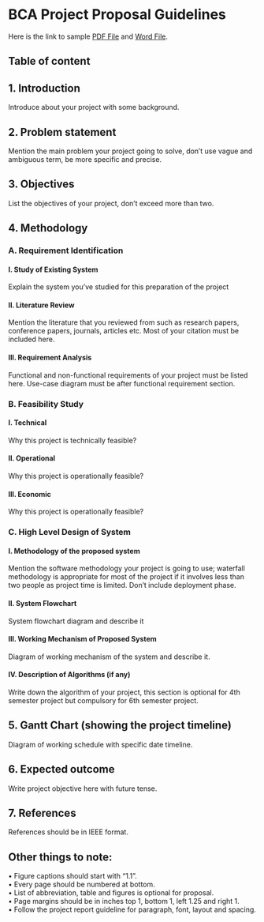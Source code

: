 # BCA Project Proposal Guidelines
Here is the link to sample [PDF File](https://github.com/bixash/project-proposal-sample/blob/main/trading-system-proposal.pdf) and [Word File](https://github.com/bixash/project-proposal-sample/blob/main/trading-system-proposal.docx).
## Table of content
## 1.	Introduction 
Introduce about your project with some background.
## 2.	Problem statement 
Mention the main problem your project going to solve, don’t use vague and ambiguous term, be more specific and precise.
## 3.	Objectives 
List the objectives of your project, don’t exceed more than two.
## 4.	Methodology
### A.	Requirement Identification 
#### I.	Study of Existing System 
Explain the system you’ve studied for this preparation of the project
#### II.	Literature Review 
Mention the literature that you reviewed from such as research papers, conference papers, journals, articles etc. Most of your citation must be included here. 
#### III.	Requirement Analysis 
Functional and non-functional requirements of your project must be listed here. Use-case diagram must be after functional requirement section.
### B.	Feasibility Study 
#### I.	Technical 
Why this project is technically feasible?
#### II.	Operational 
Why this project is operationally feasible?
#### III.	Economic 
Why this project is operationally feasible?
### C.	High Level Design of System 	
#### I.	Methodology of the proposed system
Mention the software methodology your project is going to use; waterfall methodology is appropriate for most of the project if it involves less than two people as project time is limited. Don’t include deployment phase.
#### II.	System Flowchart
System flowchart diagram and describe it
#### III.	Working Mechanism of Proposed System
Diagram of working mechanism of the system and describe it.
#### IV.	Description of Algorithms (if any)
Write down the algorithm of your project, this section is optional for 4th semester project but compulsory for 6th semester project.
## 5.	Gantt Chart (showing the project timeline) 
Diagram of working schedule with specific date timeline.
## 6.	Expected outcome
Write project objective here with future tense.
## 7.	References
References should be in IEEE format.  
## Other things to note:
•	Figure captions should start with “1.1”.    
•	Every page should be numbered at bottom.    
•	List of abbreviation, table and figures is optional for proposal.     
•	Page margins should be in inches top 1, bottom 1, left 1.25 and right 1.    
•	Follow the project report guideline for paragraph, font, layout and spacing.



